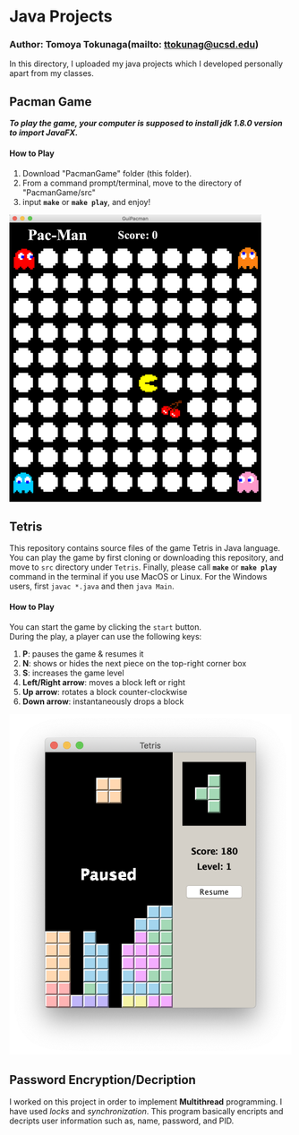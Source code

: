 # Java Projects
### Author: Tomoya Tokunaga(mailto: ttokunag@ucsd.edu)
In this directory, I uploaded my java projects which I developed personally apart from my classes.

## Pacman Game

***To play the game, your computer is supposed to install jdk 1.8.0 version to import JavaFX.***

#### How to Play
1. Download "PacmanGame" folder (this folder).
2. From a command prompt/terminal, move to the directory of "PacmanGame/src"
3. input **`make`** or **`make play`**, and enjoy!
<img src="https://github.com/ttokunag/java_projects/blob/master/PacmanGame/image/PlayImage.png" width="450">

## Tetris
This repository contains source files of the game Tetris in Java language. 
You can play the game by first cloning or downloading this repository, and move to `src` directory under `Tetris`. Finally, please call **`make`** or **`make play`** command in the terminal if you use MacOS or Linux. For the Windows users, first `javac *.java` and then `java Main`. 
#### How to Play
You can start the game by clicking the `start` button. <br>
During the play, a player can use the following keys:
1. **P**: pauses the game & resumes it
2. **N**: shows or hides the next piece on the top-right corner box
3. **S**: increases the game level
4. **Left/Right arrow**: moves a block left or right
5. **Up arrow**: rotates a block counter-clockwise
6. **Down arrow**: instantaneously drops a block
<img src="https://github.com/ttokunag/Tetris/blob/master/pictures/playTetris.png" width="600">

## Password Encryption/Decription
I worked on this project in order to implement **Multithread** programming. I have used *locks* and *synchronization*. This program basically encripts and decripts user information such as, name, password, and PID.
